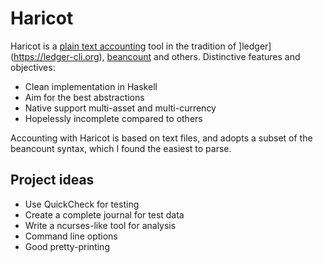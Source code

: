# Haricot

Haricot is a [plain text accounting](http://plaintextaccounting.org/) tool in the tradition of ]ledger](https://ledger-cli.org), [beancount](https://furius.ca/beancount) and others. Distinctive features and objectives:

* Clean implementation in Haskell
* Aim for the best abstractions
* Native support multi-asset and multi-currency 
* Hopelessly incomplete compared to others

Accounting with Haricot is based on text files, and adopts a subset of the beancount syntax, which I found the easiest to parse.

## Project ideas

* Use QuickCheck for testing
* Create a complete journal for test data
* Write a ncurses-like tool for analysis
* Command line options
* Good pretty-printing 
